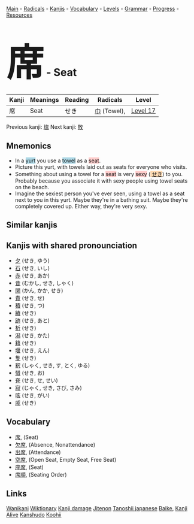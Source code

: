 <style> bigfont {font-size: 100px}</style>
[Main](../README.md) -
[Radicals](../radicals.md) -
[Kanjis](../kanjis.md) -
[Vocabulary](../vocabulary.md) -
[Levels](../levels.md) -
[Grammar](../grammar.md) - 
[Progress](../progress.md) -
[Resources](../resources.md)
# <bigfont> 席</bigfont> - Seat 

| Kanji | Meanings | Reading | Radicals | Level |
| --- | --- | --- | --- | --- |
| 席 | Seat | せき | [巾](../radicals/巾.md) (Towel),  | [Level 17](../levels/wk_level17.md) |

Previous kanji: [塩](塩.md) Next kanji: [敗](敗.md) 

## Mnemonics
 * In a <span style="background-color:#ADD8E6"> yurt</span> you use a <span style="background-color:#ADD8E6"> towel</span> as a <span style="background-color:#ffcccb"> seat</span>.
* Picture this yurt, with towels laid out as seats for everyone who visits.
* Something about using a towel for a <span style="background-color:#ffcccb"> seat</span> is very <span style="background-color:#ffcccb"> sexy</span> (<span style="background-color:#fed8b1"> [せき](https://jisho.org/search/せき)</span>) to you. Probably because you associate it with sexy people using towel seats on the beach.
* Imagine the sexiest person you've ever seen, using a towel as a seat next to you in this yurt. Maybe they're in a bathing suit. Maybe they're completely covered up. Either way, they're very sexy.


## Similar kanjis
 


## Kanjis with shared pronounciation
 * [夕](夕.md) (せき, ゆう)
* [石](石.md) (せき, いし)
* [赤](赤.md) (せき, あか)
* [昔](昔.md) (むかし, せき, しゃく)
* [関](関.md) (かん, かか, せき)
* [責](責.md) (せき, せ)
* [積](積.md) (せき, つ)
* [績](績.md) (せき)
* [跡](跡.md) (せき, あと)
* [析](析.md) (せき)
* [潟](潟.md) (せき, かた)
* [籍](籍.md) (せき)
* [堰](堰.md) (せき, えん)
* [隻](隻.md) (せき)
* [釈](釈.md) (しゃく, せき, す, とく, ゆる)
* [惜](惜.md) (せき, お)
* [脊](脊.md) (せき, せ, せい)
* [寂](寂.md) (じゃく, せき, さび, さみ)
* [咳](咳.md) (せき, がい)
* [戚](戚.md) (せき)



## Vocabulary
 * [席](../vocabulary/席.md), (Seat)
* [欠席](../vocabulary/席.md), (Absence, Nonattendance)
* [出席](../vocabulary/席.md), (Attendance)
* [空席](../vocabulary/席.md), (Open Seat, Empty Seat, Free Seat)
* [座席](../vocabulary/席.md), (Seat)
* [席順](../vocabulary/席.md), (Seating Order)




## Links 


[Wanikani](https://www.wanikani.com/kanji/席)
[Wiktionary](https://en.wiktionary.org/wiki/席)
[Kanji damage](http://www.kanjidamage.com/kanji/search?utf8=✓&q=席)
[Jitenon](https://jitenon.com/kanji/席)
[Tanoshii japanese](https://www.tanoshiijapanese.com/dictionary/kanji.cfm?k=席)
[Baike](https://baike.baidu.com/item/席),
[Kanji Alive](https://app.kanjialive.com/席)
[Kanshudo](https://www.kanshudo.com/searchmn?q=席)
[Koohii](https://kanji.koohii.com/study/kanji/席)
